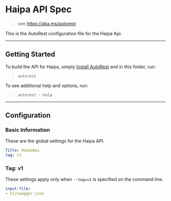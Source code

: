 # Haipa API Spec
    
> see https://aka.ms/autorest

This is the AutoRest configuration file for the Haipa Api.


---
## Getting Started 
To build the API for Haipa, simply [Install AutoRest](https://aka.ms/autorest/install) and in this folder, run:

> `autorest`

To see additional help and options, run:

> `autorest --help`
---

## Configuration



### Basic Information 
These are the global settings for the Haipa API.

``` yaml
Title: HaipaApi
tag: v1
```

### Tag: v1

These settings apply only when `--tag=v1` is specified on the command line.

``` yaml $(tag) == 'v1'
input-file:
- v1/swagger.json
```

